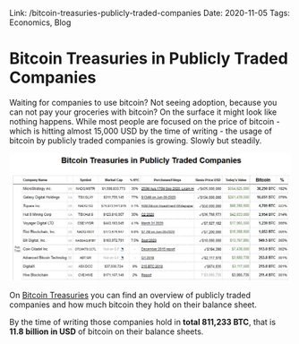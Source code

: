 Link: /bitcoin-treasuries-publicly-traded-companies
Date: 2020-11-05
Tags: Economics, Blog

# Bitcoin Treasuries in Publicly Traded Companies

Waiting for companies to use bitcoin? Not seeing adoption, because you can not pay your groceries with bitcoin? On the surface it might look like nothing happens. While most people are focused on the price of bitcoin - which is hitting almost 15,000 USD by the time of writing - the usage of bitcoin by publicly traded companies is growing. Slowly but steadily.

![Bitcoin Treasuries in Publicly Traded Companies](assets/_9-bitcoin-treasuries.jpg)

On <a href="https://www.buybitcoinworldwide.com/treasuries/" target="_blank" rel="noopener noreferrer">Bitcoin Treasuries</a> you can find an overview of publicly traded companies and how much bitcoin they hold on their balance sheet.

By the time of writing those companies hold in <strong>total 811,233 BTC</strong>, that is <strong>11.8 billion in USD</strong> of bitcoin on their balance sheets.